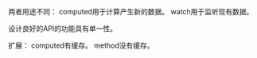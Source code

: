 两者用途不同：
    computed用于计算产生新的数据。
    watch用于监听现有数据。

设计良好的API的功能具有单一性。

扩展：
    computed有缓存。
    method没有缓存。
